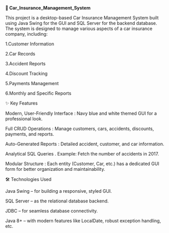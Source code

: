 **🚗  Car_Insurance_Management_System**

This project is a desktop-based Car Insurance Management System built using Java Swing for the GUI and SQL Server for the backend database. The system is designed to manage various aspects of a car insurance company, including:

1.Customer Information

2.Car Records

3.Accident Reports

4.Discount Tracking

5.Payments Management

6.Monthly and Specific Reports



✨ Key Features

Modern, User-Friendly Interface : Navy blue and white themed GUI for a professional look.

Full CRUD Operations : Manage customers, cars, accidents, discounts, payments, and reports.

Auto-Generated Reports : Detailed accident, customer, and car information.

Analytical SQL Queries . Example: Fetch the number of accidents in 2017.

Modular Structure : Each entity (Customer, Car, etc.) has a dedicated GUI form for better organization and maintainability.




🛠 Technologies Used

Java Swing – for building a responsive, styled GUI.

SQL Server – as the relational database backend.

JDBC – for seamless database connectivity.

Java 8+ – with modern features like LocalDate, robust exception handling, etc.
